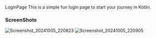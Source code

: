 L o g i n P a g e 
This is a simple fun login page to start your journey in Kotlin. 
### ScreenShots

![Screenshot_20241005_220823](https://github.com/user-attachments/assets/8f132a5c-95b8-477a-94d2-eb043d9d75da)
![Screenshot_20241005_220905](https://github.com/user-attachments/assets/ec511672-e38c-45ea-b0ef-705b0413ca44)
